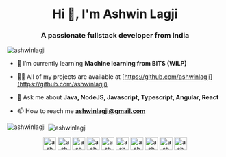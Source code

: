 <h1 align="center">Hi 👋, I'm Ashwin Lagji</h1>
<h3 align="center">A passionate fullstack developer from India</h3>

<p align="left"> <img src="https://komarev.com/ghpvc/?username=ashwinlagji" alt="ashwinlagji" /> </p>

- 🌱 I’m currently learning **Machine learning from BITS (WILP)**

- 👨‍💻 All of my projects are available at [https://github.com/ashwinlagji](https://github.com/ashwinlagji)

- 💬 Ask me about **Java, NodeJS, Javascript, Typescript, Angular, React**

- 📫 How to reach me **ashwinlagji@gmail.com**


<p><img align="left" src="https://github-readme-stats.vercel.app/api/top-langs/?username=ashwinlagji&layout=compact" alt="ashwinlagji" /></p>

<p>&nbsp;<img align="center" src="https://github-readme-stats.vercel.app/api?username=ashwinlagji&show_icons=true" alt="ashwinlagji" /></p>

<p align="center">
<a href="https://codepen.io/ashwinlagji" target="blank"><img align="center" src="https://cdn.jsdelivr.net/npm/simple-icons@3.0.1/icons/codepen.svg" alt="ashwinlagji" height="30" width="30" /></a>
<a href="https://twitter.com/ashwinlagji" target="blank"><img align="center" src="https://cdn.jsdelivr.net/npm/simple-icons@3.0.1/icons/twitter.svg" alt="ashwinlagji" height="30" width="30" /></a>
<a href="https://linkedin.com/in/ashwinlagji" target="blank"><img align="center" src="https://cdn.jsdelivr.net/npm/simple-icons@3.0.1/icons/linkedin.svg" alt="ashwinlagji" height="30" width="30" /></a>
<a href="https://stackoverflow.com/users/ashwinlagji" target="blank"><img align="center" src="https://cdn.jsdelivr.net/npm/simple-icons@3.0.1/icons/stackoverflow.svg" alt="ashwinlagji" height="30" width="30" /></a>
<a href="https://kaggle.com/ashwinlagji" target="blank"><img align="center" src="https://cdn.jsdelivr.net/npm/simple-icons@3.0.1/icons/kaggle.svg" alt="ashwinlagji" height="30" width="30" /></a>
<a href="https://fb.com/ashwinlagji" target="blank"><img align="center" src="https://cdn.jsdelivr.net/npm/simple-icons@3.0.1/icons/facebook.svg" alt="ashwinlagji" height="30" width="30" /></a>
<a href="https://instagram.com/ashwinlagji" target="blank"><img align="center" src="https://cdn.jsdelivr.net/npm/simple-icons@3.0.1/icons/instagram.svg" alt="ashwinlagji" height="30" width="30" /></a>
<a href="https://www.codechef.com/users/ashwin pandurang lagji" target="blank"><img align="center" src="https://cdn.jsdelivr.net/npm/simple-icons@3.1.0/icons/codechef.svg" alt="ashwin pandurang lagji" height="30" width="30" /></a>
<a href="https://www.hackerrank.com/ashwinlagji" target="blank"><img align="center" src="https://cdn.jsdelivr.net/npm/simple-icons@3.0.1/icons/hackerrank.svg" alt="ashwinlagji" height="30" width="30" /></a>
<a href="https://www.leetcode.com/ashwinlagji" target="blank"><img align="center" src="https://cdn.jsdelivr.net/npm/simple-icons@3.0.1/icons/leetcode.svg" alt="ashwinlagji" height="30" width="30" /></a>
</p>

